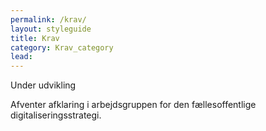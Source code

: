 ```yaml
---
permalink: /krav/
layout: styleguide
title: Krav
category: Krav_category
lead: 
---
```


<div class="alert alert-warning " role="alert">
    <div class="alert-body">
        <p class="alert-heading">Under udvikling</p>
        <p class="alert-text">Afventer afklaring i arbejdsgruppen for den fællesoffentlige digitaliseringsstrategi.</p>
    </div>
</div>